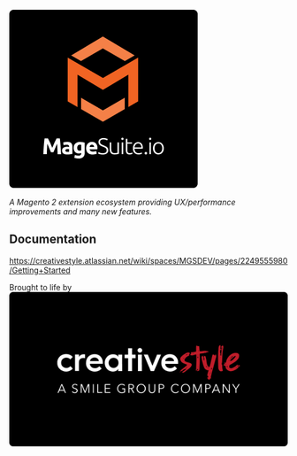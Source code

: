 
![image info](images/magesuite-logo.png)

_A Magento 2 extension ecosystem providing UX/performance improvements and many new features._

## Documentation
https://creativestyle.atlassian.net/wiki/spaces/MGSDEV/pages/2249555980/Getting+Started

Brought to life by<br/>
<a href="https://creativestyle.de">
![image info](images/creativestyle-logo.png)
</a>
